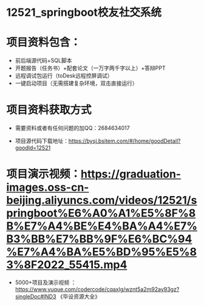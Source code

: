 #   12521_springboot校友社交系统

#   项目资料包含：
*    前后端源代码+SQL脚本
*    开题报告（任务书）+配套论文（一万字两千字以上）+答辩PPT
*   远程调试包运行（toDesk远程控屏调试）
*   一键启动项目（无需搭建复杂环境，双击直接运行）


#   项目资料获取方式
*   需要资料或者有任何问题的加QQ：2684634017

*   项目源代码下载地址：https://bysj.bsitem.com/#/home/goodDetail?goodId=12521

#  项目演示视频：https://graduation-images.oss-cn-beijing.aliyuncs.com/videos/12521/springboot%E6%A0%A1%E5%8F%8B%E7%A4%BE%E4%BA%A4%E7%B3%BB%E7%BB%9F%E6%BC%94%E7%A4%BA%E5%BD%95%E5%83%8F2022_55415.mp4

*  5000+项目及演示视频 ：https://www.yuque.com/codercode/cqaxlg/wznt5a2m92ay93gz?singleDoc#lND3 《毕设资源大全》
